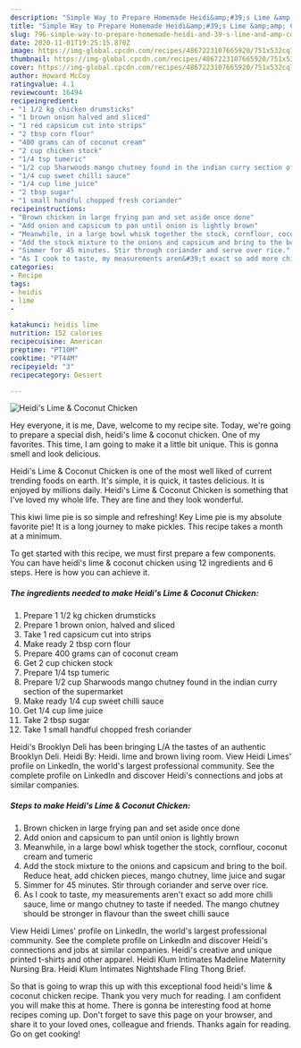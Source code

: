 ```yaml
---
description: "Simple Way to Prepare Homemade Heidi&amp;#39;s Lime &amp;amp; Coconut Chicken"
title: "Simple Way to Prepare Homemade Heidi&amp;#39;s Lime &amp;amp; Coconut Chicken"
slug: 796-simple-way-to-prepare-homemade-heidi-and-39-s-lime-and-amp-coconut-chicken
date: 2020-11-01T19:25:15.870Z
image: https://img-global.cpcdn.com/recipes/4867223107665920/751x532cq70/heidis-lime-coconut-chicken-recipe-main-photo.jpg
thumbnail: https://img-global.cpcdn.com/recipes/4867223107665920/751x532cq70/heidis-lime-coconut-chicken-recipe-main-photo.jpg
cover: https://img-global.cpcdn.com/recipes/4867223107665920/751x532cq70/heidis-lime-coconut-chicken-recipe-main-photo.jpg
author: Howard McCoy
ratingvalue: 4.1
reviewcount: 16494
recipeingredient:
- "1 1/2 kg chicken drumsticks"
- "1 brown onion halved and sliced"
- "1 red capsicum cut into strips"
- "2 tbsp corn flour"
- "400 grams can of coconut cream"
- "2 cup chicken stock"
- "1/4 tsp tumeric"
- "1/2 cup Sharwoods mango chutney found in the indian curry section of the supermarket"
- "1/4 cup sweet chilli sauce"
- "1/4 cup lime juice"
- "2 tbsp sugar"
- "1 small handful chopped fresh coriander"
recipeinstructions:
- "Brown chicken in large frying pan and set aside once done"
- "Add onion and capsicum to pan until onion is lightly brown"
- "Meanwhile, in a large bowl whisk together the stock, cornflour, coconut cream and tumeric"
- "Add the stock mixture to the onions and capsicum and bring to the boil. Reduce heat, add chicken pieces, mango chutney, lime juice and sugar"
- "Simmer for 45 minutes. Stir through coriander and serve over rice."
- "As I cook to taste, my measurements aren&#39;t exact so add more chilli sauce, lime or mango chutney to taste if needed. The mango chutney should be stronger in flavour than the sweet chilli sauce"
categories:
- Recipe
tags:
- heidis
- lime
- 

katakunci: heidis lime  
nutrition: 152 calories
recipecuisine: American
preptime: "PT10M"
cooktime: "PT44M"
recipeyield: "3"
recipecategory: Dessert

---
```



![Heidi&#39;s Lime &amp; Coconut Chicken](https://img-global.cpcdn.com/recipes/4867223107665920/751x532cq70/heidis-lime-coconut-chicken-recipe-main-photo.jpg)

Hey everyone, it is me, Dave, welcome to my recipe site. Today, we're going to prepare a special dish, heidi&#39;s lime &amp; coconut chicken. One of my favorites. This time, I am going to make it a little bit unique. This is gonna smell and look delicious.

Heidi&#39;s Lime &amp; Coconut Chicken is one of the most well liked of current trending foods on earth. It's simple, it is quick, it tastes delicious. It is enjoyed by millions daily. Heidi&#39;s Lime &amp; Coconut Chicken is something that I've loved my whole life. They are fine and they look wonderful.

This kiwi lime pie is so simple and refreshing! Key Lime pie is my absolute favorite pie! It is a long journey to make pickles. This recipe takes a month at a minimum.


To get started with this recipe, we must first prepare a few components. You can have heidi&#39;s lime &amp; coconut chicken using 12 ingredients and 6 steps. Here is how you can achieve it.

<!--inarticleads1-->

##### The ingredients needed to make Heidi&#39;s Lime &amp; Coconut Chicken:

1. Prepare 1 1/2 kg chicken drumsticks
1. Prepare 1 brown onion, halved and sliced
1. Take 1 red capsicum cut into strips
1. Make ready 2 tbsp corn flour
1. Prepare 400 grams can of coconut cream
1. Get 2 cup chicken stock
1. Prepare 1/4 tsp tumeric
1. Prepare 1/2 cup Sharwoods mango chutney found in the indian curry section of the supermarket
1. Make ready 1/4 cup sweet chilli sauce
1. Get 1/4 cup lime juice
1. Take 2 tbsp sugar
1. Take 1 small handful chopped fresh coriander


Heidi&#39;s Brooklyn Deli has been bringing L/A the tastes of an authentic Brooklyn Deli. Heidi By: Heidi. lime and brown living room. View Heidi Limes&#39; profile on LinkedIn, the world&#39;s largest professional community. See the complete profile on LinkedIn and discover Heidi&#39;s connections and jobs at similar companies. 

<!--inarticleads2-->

##### Steps to make Heidi&#39;s Lime &amp; Coconut Chicken:

1. Brown chicken in large frying pan and set aside once done
1. Add onion and capsicum to pan until onion is lightly brown
1. Meanwhile, in a large bowl whisk together the stock, cornflour, coconut cream and tumeric
1. Add the stock mixture to the onions and capsicum and bring to the boil. Reduce heat, add chicken pieces, mango chutney, lime juice and sugar
1. Simmer for 45 minutes. Stir through coriander and serve over rice.
1. As I cook to taste, my measurements aren&#39;t exact so add more chilli sauce, lime or mango chutney to taste if needed. The mango chutney should be stronger in flavour than the sweet chilli sauce


View Heidi Limes&#39; profile on LinkedIn, the world&#39;s largest professional community. See the complete profile on LinkedIn and discover Heidi&#39;s connections and jobs at similar companies. Heidi&#39;s creative and unique printed t-shirts and other apparel. Heidi Klum Intimates Madeline Maternity Nursing Bra. Heidi Klum Intimates Nightshade Fling Thong Brief. 

So that is going to wrap this up with this exceptional food heidi&#39;s lime &amp; coconut chicken recipe. Thank you very much for reading. I am confident you will make this at home. There is gonna be interesting food at home recipes coming up. Don't forget to save this page on your browser, and share it to your loved ones, colleague and friends. Thanks again for reading. Go on get cooking!
